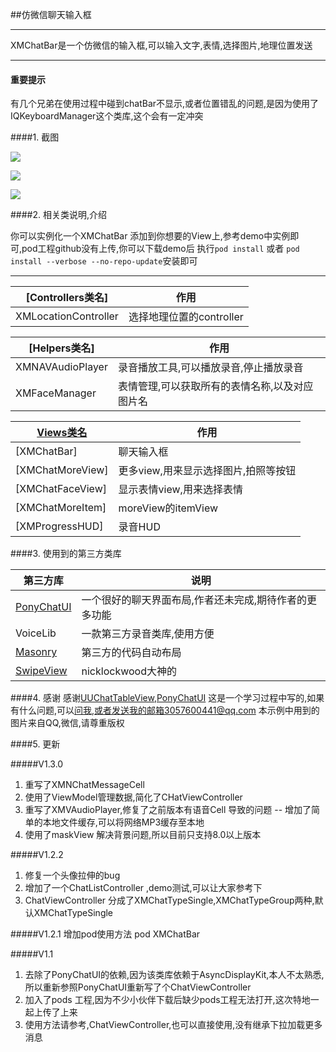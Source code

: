 ##仿微信聊天输入框

-----
XMChatBar是一个仿微信的输入框,可以输入文字,表情,选择图片,地理位置发送


------

#### 重要提示
有几个兄弟在使用过程中碰到chatBar不显示,或者位置错乱的问题,是因为使用了IQKeyboardManager这个类库,这个会有一定冲突


####1. 截图

![](http://7xlt1j.com1.z0.glb.clouddn.com/XMChatBarScreenShot_3.gif)

![](http://7xlt1j.com1.z0.glb.clouddn.com/XMChatBarScreenShot_1.png)


![](http://7xlt1j.com1.z0.glb.clouddn.com/XMChatBarScreenShot_2.png)


####2. 相关类说明,介绍

你可以实例化一个XMChatBar 添加到你想要的View上,参考demo中实例即可,pod工程github没有上传,你可以下载demo后 执行`pod install` 或者 `pod install --verbose --no-repo-update`安装即可

--------
[Controllers类名] | 作用
----- | -----
XMLocationController  | 选择地理位置的controller

[Helpers类名] | 作用
----- | -----
XMNAVAudioPlayer | 录音播放工具,可以播放录音,停止播放录音
XMFaceManager  | 表情管理,可以获取所有的表情名称,以及对应图片名

[Views类名]() | 作用
----- | -----
[XMChatBar] | 聊天输入框
[XMChatMoreView] | 更多view,用来显示选择图片,拍照等按钮
[XMChatFaceView] | 显示表情view,用来选择表情
[XMChatMoreItem] | moreView的itemView
[XMProgressHUD]  | 录音HUD


####3. 使用到的第三方类库

第三方库 | 说明
----- | -----
[PonyChatUI](https://github.com/PonyGroup/PonyChatUIV2) | 一个很好的聊天界面布局,作者还未完成,期待作者的更多功能
VoiceLib | 一款第三方录音类库,使用方便
[Masonry](https://github.com/SnapKit/Masonry) | 第三方的代码自动布局
[SwipeView](https://github.com/nicklockwood/SwipeView)  | nicklockwood大神的

####4. 感谢
感谢[UUChatTableView](https://github.com/ZhipingYang/UUChatTableView),[PonyChatUI](https://github.com/PonyGroup/PonyChatUIV2)  这是一个学习过程中写的,如果有什么问题,可以[问我](https://github.com/ws00801526/XMChatBarExample/issues),或者发送我的邮箱3057600441@qq.com
本示例中用到的图片来自QQ,微信,请尊重版权


####5. 更新


#####V1.3.0

1. 重写了XMNChatMessageCell
2. 使用了ViewModel管理数据,简化了CHatViewController
3. 重写了XMVAudioPlayer,修复了之前版本有语音Cell 导致的问题  -- 增加了简单的本地文件缓存,可以将网络MP3缓存至本地
4. 使用了maskView 解决背景问题,所以目前只支持8.0以上版本


#####V1.2.2
1. 修复一个头像拉伸的bug
2. 增加了一个ChatListController ,demo测试,可以让大家参考下
3. ChatViewController 分成了XMChatTypeSingle,XMChatTypeGroup两种,默认XMChatTypeSingle

#####V1.2.1
增加pod使用方法
pod XMChatBar

#####V1.1
1. 去除了PonyChatUI的依赖,因为该类库依赖于AsyncDisplayKit,本人不太熟悉,所以重新参照PonyChatUI重新写了个ChatViewController
2. 加入了pods 工程,因为不少小伙伴下载后缺少pods工程无法打开,这次特地一起上传了上来
3. 使用方法请参考,ChatViewController,也可以直接使用,没有继承下拉加载更多消息

